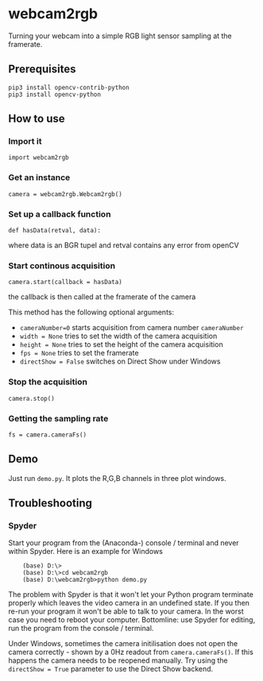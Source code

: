 # webcam2rgb
Turning your webcam into a simple RGB light sensor
sampling at the framerate.

## Prerequisites

```
pip3 install opencv-contrib-python
pip3 install opencv-python
```

## How to use

### Import it

```
import webcam2rgb
```

### Get an instance

```
camera = webcam2rgb.Webcam2rgb()
```

### Set up a callback function

```
def hasData(retval, data):
```
where data is an BGR tupel and retval contains any error from openCV

### Start continous acquisition

```
camera.start(callback = hasData)
```
the callback is then called at the framerate of the camera

This method has the following optional arguments:

 - `cameraNumber=0` starts acquisition from camera number `cameraNumber`
 - `width = None` tries to set the width of the camera acquisition
 - `height = None` tries to set the height of the camera acquisition
 - `fps = None` tries to set the framerate
 - `directShow = False` switches on Direct Show under Windows

### Stop the acquisition

```
camera.stop()
```

### Getting the sampling rate

```
fs = camera.cameraFs()
```


## Demo

Just run `demo.py`. It plots the R,G,B channels in three plot windows.


## Troubleshooting

### Spyder

Start your program from the (Anaconda-) console / terminal and never within Spyder. Here is
an example for Windows

```
    (base) D:\>
    (base) D:\>cd webcam2rgb
    (base) D:\webcam2rgb>python demo.py
```

The problem with Spyder is that it won't let your Python program terminate properly
which leaves the video camera in an undefined state. If you then re-run your program
it won't be able to talk to your camera. In the worst case you need to reboot your
computer. Bottomline: use Spyder for editing, run the program from the console / terminal.

Under Windows, sometimes the camera initilisation does not open the camera correctly - shown by a 0Hz readout from `camera.cameraFs()`. If this happens the camera needs to be reopened manually. Try using the `directShow = True` parameter to use the Direct Show backend.
